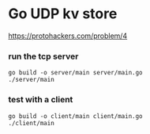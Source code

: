# Go UDP kv store

https://protohackers.com/problem/4

### run the tcp server
```
go build -o server/main server/main.go
./server/main
```

### test with a client
```
go build -o client/main client/main.go
./client/main
```